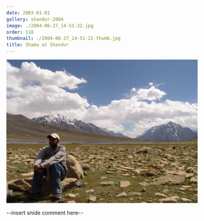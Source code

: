 ```yaml
---
date: 2003-01-01
gallery: shandur-2004
image: ./2004-06-27_14-51-22.jpg
order: 118
thumbnail: ./2004-06-27_14-51-22-thumb.jpg
title: Shamu at Shandur
---
```


![Shamu at Shandur](./2004-06-27_14-51-22.jpg)

--insert snide comment here--